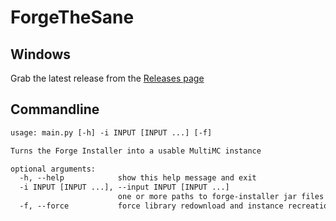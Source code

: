 # ForgeTheSane

## Windows

Grab the latest release from the [Releases page](https://github.com/Stonebound/ForgeTheSane/releases)

## Commandline

```txt
usage: main.py [-h] -i INPUT [INPUT ...] [-f]

Turns the Forge Installer into a usable MultiMC instance

optional arguments:
  -h, --help            show this help message and exit
  -i INPUT [INPUT ...], --input INPUT [INPUT ...]
                        one or more paths to forge-installer jar files
  -f, --force           force library redownload and instance recreation
```
